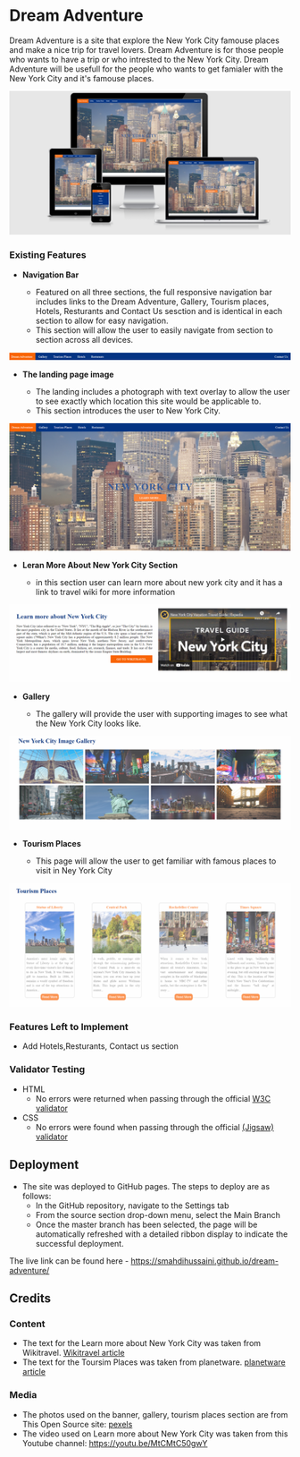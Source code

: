 # Dream Adventure

Dream Adventure is a site that explore the New York City famouse places and make a nice trip for travel lovers. Dream Adventure is for those people who wants to have a trip or who intrested to the New York City. Dream Adventure will be usefull for the people who wants to get famialer with the New York City and it's famouse places. 

![Responsice Mockup](https://github.com/smahdihussaini/dream-adventure/blob/main/media/dream-adventure.png)


### Existing Features

- __Navigation Bar__

  - Featured on all three sections, the full responsive navigation bar includes links to the Dream Adventure, Gallery, Tourism places, Hotels, Resturants and Contact Us sesction and is identical in each section to allow for easy navigation.
  - This section will allow the user to easily navigate from section to section across all devices.

![Nav Bar](https://github.com/smahdihussaini/dream-adventure/blob/main/media/4.png)

- __The landing page image__

  - The landing includes a photograph with text overlay to allow the user to see exactly which location this site would be applicable to. 
  - This section introduces the user to New York City.

![Landing Page](https://github.com/smahdihussaini/dream-adventure/blob/main/media/1.png)

- __Leran More About New York City Section__

  - in this section user can learn more about new york city and it has a link to travel wiki for more information

![Learn More About New York City](https://github.com/smahdihussaini/dream-adventure/blob/main/media/5.png)

- __Gallery__

  - The gallery will provide the user with supporting images to see what the New York City looks like. 

![Gallery](https://github.com/smahdihussaini/dream-adventure/blob/main/media/2.png)

- __Tourism Places__

  - This page will allow the user to get familiar with famous places to visit in Ney York City 

![Tourism Places](https://github.com/smahdihussaini/dream-adventure/blob/main/media/3.png)

### Features Left to Implement

- Add Hotels,Resturants, Contact us section


### Validator Testing 

- HTML
  - No errors were returned when passing through the official [W3C validator](https://validator.w3.org/nu/?doc=https%3A%2F%2Fsmahdihussaini.github.io%2Fdream-adventure%2Findex.html)
- CSS
  - No errors were found when passing through the official [(Jigsaw) validator](https://jigsaw.w3.org/css-validator/validator?uri=https%3A%2F%2Fsmahdihussaini.github.io%2Fdream-adventure%2Findex.html&profile=css3svg&usermedium=all&warning=1&vextwarning=&lang=en)

## Deployment

- The site was deployed to GitHub pages. The steps to deploy are as follows: 
  - In the GitHub repository, navigate to the Settings tab 
  - From the source section drop-down menu, select the Main Branch
  - Once the master branch has been selected, the page will be automatically refreshed with a detailed ribbon display to indicate the successful deployment. 

The live link can be found here - https://smahdihussaini.github.io/dream-adventure/ 


## Credits  

### Content 

- The text for the Learn more about New York City was taken from Wikitravel. [Wikitravel article](https://wikitravel.org/en/New_York_City)
- The text for the Toursim Places was taken from planetware. [planetware article](https://www.planetware.com/tourist-attractions-/new-york-city-us-ny-nyc.htm)



### Media

- The photos used on the banner, gallery, tourism places section are from This Open Source site: [pexels](https://www.pexels.com/)
- The video used on Learn more about New York City was taken from this Youtube channel: https://youtu.be/MtCMtC50gwY

